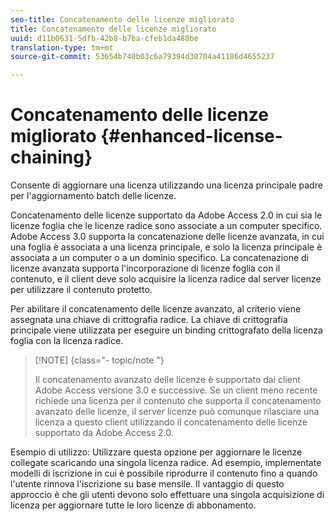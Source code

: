 ```yaml
---
seo-title: Concatenamento delle licenze migliorato
title: Concatenamento delle licenze migliorato
uuid: d11b0631-5dfb-42b8-b7ba-cfeb1da488be
translation-type: tm+mt
source-git-commit: 53654b740b03c6a79394d30704a41186d4655237

---
```



# Concatenamento delle licenze migliorato {#enhanced-license-chaining}

Consente di aggiornare una licenza utilizzando una licenza principale padre per l&#39;aggiornamento batch delle licenze.

Concatenamento delle licenze supportato da Adobe Access 2.0 in cui sia le licenze foglia che le licenze radice sono associate a un computer specifico. Adobe Access 3.0 supporta la concatenazione delle licenze avanzata, in cui una foglia è associata a una licenza principale, e solo la licenza principale è associata a un computer o a un dominio specifico. La concatenazione di licenze avanzata supporta l&#39;incorporazione di licenze foglia con il contenuto, e il client deve solo acquisire la licenza radice dal server licenze per utilizzare il contenuto protetto.

Per abilitare il concatenamento delle licenze avanzato, al criterio viene assegnata una chiave di crittografia radice. La chiave di crittografia principale viene utilizzata per eseguire un binding crittografato della licenza foglia con la licenza radice.

>[!NOTE] {class=&quot;- topic/note &quot;}
>
>Il concatenamento avanzato delle licenze è supportato dai client Adobe Access versione 3.0 e successive. Se un client meno recente richiede una licenza per il contenuto che supporta il concatenamento avanzato delle licenze, il server licenze può comunque rilasciare una licenza a questo client utilizzando il concatenamento delle licenze supportato da Adobe Access 2.0.

Esempio di utilizzo: Utilizzare questa opzione per aggiornare le licenze collegate scaricando una singola licenza radice. Ad esempio, implementate modelli di iscrizione in cui è possibile riprodurre il contenuto fino a quando l&#39;utente rinnova l&#39;iscrizione su base mensile. Il vantaggio di questo approccio è che gli utenti devono solo effettuare una singola acquisizione di licenza per aggiornare tutte le loro licenze di abbonamento.
